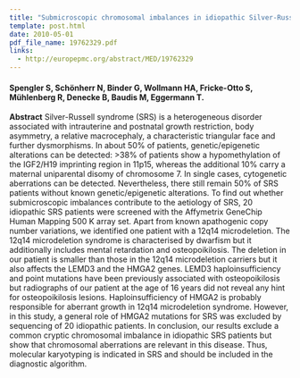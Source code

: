 ```yaml
---
title: "Submicroscopic chromosomal imbalances in idiopathic Silver-Russell syndrome (SRS): the SRS phenotype overlaps with the 12q14 microdeletion syndrome"
template: post.html 
date: 2010-05-01
pdf_file_name: 19762329.pdf
links:
  - http://europepmc.org/abstract/MED/19762329
---
```


#### Spengler S, Schönherr N, Binder G, Wollmann HA, Fricke-Otto S, Mühlenberg R, Denecke B, Baudis M, Eggermann T.

**Abstract** Silver-Russell syndrome (SRS) is a heterogeneous disorder associated with intrauterine and postnatal growth restriction, body asymmetry, a relative macrocephaly, a characteristic triangular face and further dysmorphisms. In about 50% of patients, genetic/epigenetic alterations can be detected: &gt;38% of patients show a hypomethylation of the IGF2/H19 imprinting region in 11p15, whereas the additional 10% carry a maternal uniparental disomy of chromosome 7.<!--more--> In single cases, cytogenetic aberrations can be detected. Nevertheless, there still remain 50% of SRS patients without known genetic/epigenetic alterations. To find out whether submicroscopic imbalances contribute to the aetiology of SRS, 20 idiopathic SRS patients were screened with the Affymetrix GeneChip Human Mapping 500 K array set. Apart from known apathogenic copy number variations, we identified one patient with a 12q14 microdeletion. The 12q14 microdeletion syndrome is characterised by dwarfism but it additionally includes mental retardation and osteopoikilosis. The deletion in our patient is smaller than those in the 12q14 microdeletion carriers but it also affects the LEMD3 and the HMGA2 genes. LEMD3 haploinsufficiency and point mutations have been previously associated with osteopoikilosis but radiographs of our patient at the age of 16 years did not reveal any hint for osteopoikilosis lesions. Haploinsufficiency of HMGA2 is probably responsible for aberrant growth in 12q14 microdeletion syndrome. However, in this study, a general role of HMGA2 mutations for SRS was excluded by sequencing of 20 idiopathic patients. In conclusion, our results exclude a common cryptic chromosomal imbalance in idiopathic SRS patients but show that chromosomal aberrations are relevant in this disease. Thus, molecular karyotyping is indicated in SRS and should be included in the diagnostic algorithm.

